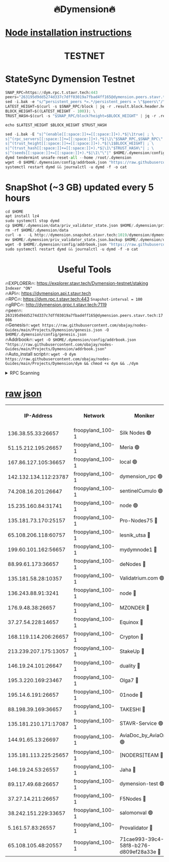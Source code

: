 <h1 align="center"> 🔥Dymension🔥</h1>

[Node installation instructions](https://github.com/obajay/nodes-Guides/tree/main/Projects/Dymension)
=

<h1 align="center"> TESTNET</h1>

# StateSync Dymension Testnet
```python
SNAP_RPC=https://dym.rpc.t.stavr.tech:443
peers="263195d9dd5274d337c7dff03019a7fbad4ff165@dymension.peers.stavr.tech:17086"
sed -i.bak -e "s/^persistent_peers *=.*/persistent_peers = \"$peers\"/" $HOME/.dymension/config/config.toml
LATEST_HEIGHT=$(curl -s $SNAP_RPC/block | jq -r .result.block.header.height); \
BLOCK_HEIGHT=$((LATEST_HEIGHT - 100)); \
TRUST_HASH=$(curl -s "$SNAP_RPC/block?height=$BLOCK_HEIGHT" | jq -r .result.block_id.hash)

echo $LATEST_HEIGHT $BLOCK_HEIGHT $TRUST_HASH

sed -i.bak -E "s|^(enable[[:space:]]+=[[:space:]]+).*$|\1true| ; \
s|^(rpc_servers[[:space:]]+=[[:space:]]+).*$|\1\"$SNAP_RPC,$SNAP_RPC\"| ; \
s|^(trust_height[[:space:]]+=[[:space:]]+).*$|\1$BLOCK_HEIGHT| ; \
s|^(trust_hash[[:space:]]+=[[:space:]]+).*$|\1\"$TRUST_HASH\"| ; \
s|^(seeds[[:space:]]+=[[:space:]]+).*$|\1\"\"|" $HOME/.dymension/config/config.toml
dymd tendermint unsafe-reset-all --home /root/.dymension
wget -O $HOME/.dymension/config/addrbook.json "https://raw.githubusercontent.com/obajay/nodes-Guides/main/Projects/Dymension/addrbook.json"
systemctl restart dymd && journalctl -u dymd -f -o cat

```
# SnapShot (~3 GB) updated every 5 hours
```python
cd $HOME
apt install lz4
sudo systemctl stop dymd
cp $HOME/.dymension/data/priv_validator_state.json $HOME/.dymension/priv_validator_state.json.backup
rm -rf $HOME/.dymension/data
curl -o - -L http://dymension.snapshot.stavr.tech:1019/dymension/dymension-snap.tar.lz4 | lz4 -c -d - | tar -x -C $HOME/.dymension --strip-components 2
mv $HOME/.dymension/priv_validator_state.json.backup $HOME/.dymension/data/priv_validator_state.json
wget -O $HOME/.dymension/config/addrbook.json "https://raw.githubusercontent.com/obajay/nodes-Guides/main/Projects/Dymension/addrbook.json"
sudo systemctl restart dymd && journalctl -u dymd -f -o cat
```

 <h1 align="center"> Useful Tools</h1>

🔥EXPLORER🔥:     https://explorer.stavr.tech/Dymension-testnet/staking        `Indexer "ON"` \
🔥API🔥:          https://dymension.api.t.stavr.tech \
🔥RPC🔥:          https://dym.rpc.t.stavr.tech:443                  `Snapshot-interval = 100` \
🔥gRPC🔥:         http://dymension.grpc.t.stavr.tech:7119 \
🔥peer🔥:         `263195d9dd5274d337c7dff03019a7fbad4ff165@dymension.peers.stavr.tech:17086` \
🔥Genesis🔥:     ```wget https://raw.githubusercontent.com/obajay/nodes-Guides/main/Projects/Dymension/genesis.json -O $HOME/.dymension/config/genesis.json``` \
🔥Addrbook🔥:    ```wget -O $HOME/.dymension/config/addrbook.json "https://raw.githubusercontent.com/obajay/nodes-Guides/main/Projects/Dymension/addrbook.json"``` \
🔥Auto_install script🔥: ```wget -O dym https://raw.githubusercontent.com/obajay/nodes-Guides/main/Projects/Dymension/dym && chmod +x dym && ./dym```

<details>
<summary>RPC Scanning</summary>

<h2 align="center"> We scan nodes in real time every 4 hours. And we provide the final result of RPC endpoints.
We cannot influence the operation of these nodes in any way. </h2>


```python
If Voting Power is higher than 0 --> then the Node is a validator of the network and may be subject to attack and be a potential threat to the chain.
```
```python
We marked such validators with a red symbol
```

</details>

[raw json](https://rpc-check.dymt.stavr.tech/dymt/rpc-dymt-result.json)
=


<table><tr><th>IP-Address</th><th>Network</th><th>Moniker</th><th>Latest Block Height</th><th>Earliest Block Height</th><th>Catching Up</th><th>Tx Index</th><th>Voting Power</th><th>Scan Time</th></tr><tr><td>136.38.55.33:26657</td><td>froopyland_100-1</td><td>Silk Nodes 🟢</td><td>1808773</td><td>1</td><td>False</td><td>on</td><td>0</td><td>2023-12-24T04:37:50.328124827UTC</td></tr><tr><td>51.15.212.195:26657</td><td>froopyland_100-1</td><td>Meria 🟢</td><td>1651535</td><td>1238063</td><td>False</td><td>on</td><td>0</td><td>2023-12-24T04:36:51.196168524UTC</td></tr><tr><td>167.86.127.105:36657</td><td>froopyland_100-1</td><td>local 🟢</td><td>1651535</td><td>1318001</td><td>False</td><td>off</td><td>0</td><td>2023-12-24T04:37:49.414688375UTC</td></tr><tr><td>142.132.134.112:23787</td><td>froopyland_100-1</td><td>dymension_rpc 🟢</td><td>1808769</td><td>1649923</td><td>False</td><td>on</td><td>0</td><td>2023-12-24T04:37:23.559253875UTC</td></tr><tr><td>74.208.16.201:26647</td><td>froopyland_100-1</td><td>sentinelCumulo 🟢</td><td>1808764</td><td>1652923</td><td>False</td><td>on</td><td>0</td><td>2023-12-24T04:36:52.841291448UTC</td></tr><tr><td>15.235.160.84:31741</td><td>froopyland_100-1</td><td>node 🟢</td><td>1808764</td><td>1652923</td><td>False</td><td>on</td><td>0</td><td>2023-12-24T04:36:54.116237750UTC</td></tr><tr><td>135.181.73.170:25157</td><td>froopyland_100-1</td><td>Pro-Nodes75 🔴</td><td>1808765</td><td>1652923</td><td>False</td><td>on</td><td>1</td><td>2023-12-24T04:37:03.725792248UTC</td></tr><tr><td>65.108.206.118:60757</td><td>froopyland_100-1</td><td>lesnik_utsa 🔴</td><td>1808766</td><td>1652923</td><td>False</td><td>on</td><td>1</td><td>2023-12-24T04:37:08.225311567UTC</td></tr><tr><td>199.60.101.162:56657</td><td>froopyland_100-1</td><td>mydymnode1 🔴</td><td>1808766</td><td>1652923</td><td>False</td><td>off</td><td>2</td><td>2023-12-24T04:37:08.920072137UTC</td></tr><tr><td>88.99.61.173:36657</td><td>froopyland_100-1</td><td>deNodes 🔴</td><td>1808771</td><td>1652923</td><td>False</td><td>off</td><td>1</td><td>2023-12-24T04:37:35.236704817UTC</td></tr><tr><td>135.181.58.28:10357</td><td>froopyland_100-1</td><td>Validatrium.com 🟢</td><td>1808771</td><td>1652923</td><td>False</td><td>on</td><td>0</td><td>2023-12-24T04:37:35.580516236UTC</td></tr><tr><td>136.243.88.91:3241</td><td>froopyland_100-1</td><td>node 🔴</td><td>1808771</td><td>1652923</td><td>False</td><td>on</td><td>1</td><td>2023-12-24T04:37:38.672991025UTC</td></tr><tr><td>176.9.48.38:26657</td><td>froopyland_100-1</td><td>MZONDER 🔴</td><td>1808773</td><td>1652923</td><td>False</td><td>on</td><td>1</td><td>2023-12-24T04:37:45.217148622UTC</td></tr><tr><td>37.27.54.228:14657</td><td>froopyland_100-1</td><td>Equinox 🔴</td><td>1808773</td><td>1652923</td><td>False</td><td>on</td><td>1</td><td>2023-12-24T04:37:48.984998941UTC</td></tr><tr><td>168.119.114.206:26657</td><td>froopyland_100-1</td><td>Crypton 🔴</td><td>1808774</td><td>1652923</td><td>False</td><td>off</td><td>1</td><td>2023-12-24T04:37:53.332660686UTC</td></tr><tr><td>213.239.207.175:13057</td><td>froopyland_100-1</td><td>StakeUp 🔴</td><td>1808775</td><td>1652923</td><td>False</td><td>off</td><td>1</td><td>2023-12-24T04:37:58.744051339UTC</td></tr><tr><td>146.19.24.101:26647</td><td>froopyland_100-1</td><td>duality 🔴</td><td>1808769</td><td>1655313</td><td>False</td><td>on</td><td>1</td><td>2023-12-24T04:37:26.788260793UTC</td></tr><tr><td>195.3.220.169:23467</td><td>froopyland_100-1</td><td>Olga7 🔴</td><td>1808773</td><td>1655313</td><td>False</td><td>on</td><td>1</td><td>2023-12-24T04:37:45.722793391UTC</td></tr><tr><td>195.14.6.191:26657</td><td>froopyland_100-1</td><td>01node 🔴</td><td>1808774</td><td>1655732</td><td>False</td><td>on</td><td>1</td><td>2023-12-24T04:37:52.934145642UTC</td></tr><tr><td>88.198.39.169:36657</td><td>froopyland_100-1</td><td>TAKESHI 🔴</td><td>1808764</td><td>1656584</td><td>False</td><td>on</td><td>1</td><td>2023-12-24T04:36:53.085876051UTC</td></tr><tr><td>135.181.210.171:17087</td><td>froopyland_100-1</td><td>STAVR-Service 🟢</td><td>1808765</td><td>1656584</td><td>False</td><td>on</td><td>0</td><td>2023-12-24T04:36:58.669024825UTC</td></tr><tr><td>144.91.65.13:26697</td><td>froopyland_100-1</td><td>AviaDoc_by_AviaOne 🟢</td><td>1808756</td><td>1656584</td><td>False</td><td>on</td><td>0</td><td>2023-12-24T04:37:03.324858046UTC</td></tr><tr><td>135.181.113.225:25657</td><td>froopyland_100-1</td><td>[NODERS]TEAM 🔴</td><td>1808771</td><td>1656584</td><td>False</td><td>on</td><td>1</td><td>2023-12-24T04:37:35.939043482UTC</td></tr><tr><td>146.19.24.53:26557</td><td>froopyland_100-1</td><td>Jaha 🔴</td><td>1808771</td><td>1656584</td><td>False</td><td>off</td><td>1</td><td>2023-12-24T04:37:38.392643092UTC</td></tr><tr><td>89.117.49.68:26657</td><td>froopyland_100-1</td><td>dymension-test 🟢</td><td>1808774</td><td>1723012</td><td>False</td><td>on</td><td>0</td><td>2023-12-24T04:37:53.741784168UTC</td></tr><tr><td>37.27.14.211:26657</td><td>froopyland_100-1</td><td>F5Nodes 🔴</td><td>1808769</td><td>1765599</td><td>False</td><td>off</td><td>1</td><td>2023-12-24T04:37:23.930325997UTC</td></tr><tr><td>38.242.151.229:33657</td><td>froopyland_100-1</td><td>salomonval 🟢</td><td>1808773</td><td>1773995</td><td>False</td><td>off</td><td>0</td><td>2023-12-24T04:37:46.401851234UTC</td></tr><tr><td>5.161.57.83:26557</td><td>froopyland_100-1</td><td>Provalidator 🔴</td><td>1808763</td><td>1782134</td><td>False</td><td>on</td><td>1</td><td>2023-12-24T04:36:51.925641396UTC</td></tr><tr><td>65.108.105.48:20557</td><td>froopyland_100-1</td><td>71cae993-39c4-58f8-b276-d809ef28a33e 🔴</td><td>1808769</td><td>1792923</td><td>False</td><td>on</td><td>1</td><td>2023-12-24T04:37:24.287371244UTC</td></tr></table>
